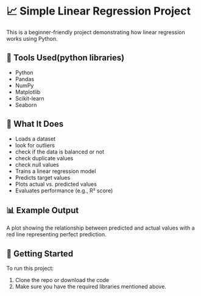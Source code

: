 # 📈 Simple Linear Regression Project

This is a beginner-friendly project demonstrating how linear regression works using Python.

## 🔧 Tools Used(python libraries)
- Python
- Pandas
- NumPy
- Matplotlib 
- Scikit-learn
- Seaborn
## 🧠 What It Does
- Loads a dataset
- look for outliers
- check if the data is balanced or not
- check duplicate values
- check null values
- Trains a linear regression model
- Predicts target values
- Plots actual vs. predicted values
- Evaluates performance (e.g., R² score)

## 📊 Example Output
A plot showing the relationship between predicted and actual values with a red line representing perfect prediction.

## 🚀 Getting Started
To run this project:
1. Clone the repo or download the code
2. Make sure you have the required libraries mentioned above.
